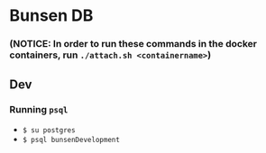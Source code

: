 Bunsen DB
==========

### (NOTICE: In order to run these commands in the docker containers, run `./attach.sh <containername>`)

## Dev

### Running `psql`
  * `$ su postgres`
  * `$ psql bunsenDevelopment`
